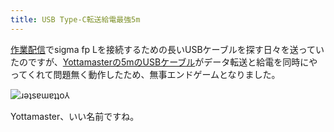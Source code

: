 ```yaml
---
title: USB Type-C転送給電最強5m
---
```

[作業配信](https://www.youtube.com/c/r7kamura)でsigma fp Lを接続するための長いUSBケーブルを探す日々を送っていたのですが、[Yottamasterの5mのUSBケーブル](https://www.amazon.co.jp/dp/B09Y1BY75P)がデータ転送と給電を同時にやってくれて問題無く動作したため、無事エンドゲームとなりました。

![](https://lh6.googleusercontent.com/n9ORI86jJ6qhEBnAACCNfacnmL24ElJe8yaQvCob-yvTFZMsE8HQgkZO7OF7cKT4h8lyGEG442Kp9WvTWYiK5wdITLtgiF-9pPul8hyaZl3MQO18aoyvk8JSVJIg9OysZUCDh2D0pFknpieg0iw "ɹǝʇsɐɯɐʇʇo⅄")

Yottamaster、いい名前ですね。
